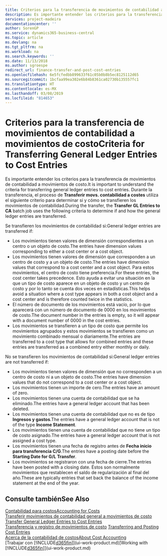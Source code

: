 ```yaml
---
title: Criterios para la transferencia de movimientos de contabilidad a movimientos de costo | Documentos de Microsoft
description: Es importante entender los criterios para la transferencia de movimientos de contabilidad a movimientos de costo. Durante la transferencia, el proceso de **Transferir movs. contabilidad a costes** utiliza el siguiente criterio para determinar si y cómo se transfieren los movimientos de contabilidad.
services: project-madeira
documentationcenter: ''
author: SorenGP
ms.service: dynamics365-business-central
ms.topic: article
ms.devlang: na
ms.tgt_pltfrm: na
ms.workload: na
ms.search.keywords: ''
ms.date: 11/13/2018
ms.author: sgroespe
redirect_url: finance-transfer-and-post-cost-entries
ms.openlocfilehash: 6e5fcfedbb899633f61c05b0b8b5ec8125112d65
ms.sourcegitcommit: 1bcfaa99ea302e6b84b8361ca02730b135557fc1
ms.translationtype: HT
ms.contentlocale: es-MX
ms.lasthandoff: 03/08/2019
ms.locfileid: "814653"
---
```

# <a name="criteria-for-transferring-general-ledger-entries-to-cost-entries"></a><span data-ttu-id="a729b-104">Criterios para la transferencia de movimientos de contabilidad a movimientos de costo</span><span class="sxs-lookup"><span data-stu-id="a729b-104">Criteria for Transferring General Ledger Entries to Cost Entries</span></span>
<span data-ttu-id="a729b-105">Es importante entender los criterios para la transferencia de movimientos de contabilidad a movimientos de costo.</span><span class="sxs-lookup"><span data-stu-id="a729b-105">It is important to understand the criteria for transferring general ledger entries to cost entries.</span></span> <span data-ttu-id="a729b-106">Durante la transferencia, el proceso de **Transferir movs. contabilidad a costes** utiliza el siguiente criterio para determinar si y cómo se transfieren los movimientos de contabilidad.</span><span class="sxs-lookup"><span data-stu-id="a729b-106">During the transfer, the **Transfer GL Entries to CA** batch job uses the following criteria to determine if and how the general ledger entries are transferred.</span></span>  

<span data-ttu-id="a729b-107">Se transfieren los movimientos de contabilidad si:</span><span class="sxs-lookup"><span data-stu-id="a729b-107">General ledger entries are transferred if:</span></span>  

-   <span data-ttu-id="a729b-108">Los movimientos tienen valores de dimensión correspondientes a un centro o un objeto de costo.</span><span class="sxs-lookup"><span data-stu-id="a729b-108">The entries have dimension values corresponding to either a cost center or a cost object.</span></span>  
-   <span data-ttu-id="a729b-109">Los movimientos tienen valores de dimensión que corresponden a un centro de costo y a un objeto de costo.</span><span class="sxs-lookup"><span data-stu-id="a729b-109">The entries have dimension values that correspond to a cost center and a cost object.</span></span> <span data-ttu-id="a729b-110">Para estos movimientos, el centro de costo tiene preferencia.</span><span class="sxs-lookup"><span data-stu-id="a729b-110">For these entries, the cost center takes precedence.</span></span> <span data-ttu-id="a729b-111">Esto ayuda a evitar una situación en la que un tipo de costo aparece en un objeto de costo y un centro de costo y por lo tanto se cuenta dos veces en estadísticas.</span><span class="sxs-lookup"><span data-stu-id="a729b-111">This helps avoid a situation where a cost type appears in both a cost object and a cost center and is therefore counted twice in the statistics.</span></span>  
-   <span data-ttu-id="a729b-112">El número de documento de los movimientos está vacío, por lo que aparecerá con un número de documento de 0000 en los movimientos de costo.</span><span class="sxs-lookup"><span data-stu-id="a729b-112">The document number in the entries is empty, so it will appear with a document number of 0000 in the cost entries.</span></span>  
-   <span data-ttu-id="a729b-113">Los movimientos se transfieren a un tipo de costo que permite los movimientos agrupados y estos movimientos se transfieren como un movimiento combinado mensual o diariamente.</span><span class="sxs-lookup"><span data-stu-id="a729b-113">The entries are transferred to a cost type that allows for combined entries and these entries are transferred as a combined entry either monthly or daily.</span></span>  

<span data-ttu-id="a729b-114">No se transfieren los movimientos de contabilidad si:</span><span class="sxs-lookup"><span data-stu-id="a729b-114">General ledger entries are not transferred if:</span></span>  

-   <span data-ttu-id="a729b-115">Los movimientos tienen valores de dimensión que no corresponden a un centro de costo ni a un objeto de costo.</span><span class="sxs-lookup"><span data-stu-id="a729b-115">The entries have dimension values that do not correspond to a cost center or a cost object.</span></span>  
-   <span data-ttu-id="a729b-116">Los movimientos tienen un importe de cero.</span><span class="sxs-lookup"><span data-stu-id="a729b-116">The entries have an amount of zero.</span></span>  
-   <span data-ttu-id="a729b-117">Los movimientos tienen una cuenta de contabilidad que se ha eliminado.</span><span class="sxs-lookup"><span data-stu-id="a729b-117">The entries have a general ledger account that has been deleted.</span></span>  
-   <span data-ttu-id="a729b-118">Los movimientos tienen una cuenta de contabilidad que no es de tipo **Ingresos y gastos**.</span><span class="sxs-lookup"><span data-stu-id="a729b-118">The entries have a general ledger account that is not of the type **Income Statement**.</span></span>  
-   <span data-ttu-id="a729b-119">Los movimientos tienen una cuenta de contabilidad que no tiene un tipo de costo asignado.</span><span class="sxs-lookup"><span data-stu-id="a729b-119">The entries have a general ledger account that is not assigned a cost type.</span></span>  
-   <span data-ttu-id="a729b-120">Los movimientos tienen una fecha de registro antes de **Fecha inicio para transferencia C/G**.</span><span class="sxs-lookup"><span data-stu-id="a729b-120">The entries have a posting date before the **Starting Date for G/L Transfer**.</span></span>  
-   <span data-ttu-id="a729b-121">Los movimientos se registraron con una fecha de cierre.</span><span class="sxs-lookup"><span data-stu-id="a729b-121">The entries have been posted with a closing date.</span></span> <span data-ttu-id="a729b-122">Éstos son normalmente movimientos que restablecen el saldo de regularización al final del año.</span><span class="sxs-lookup"><span data-stu-id="a729b-122">These are typically entries that set back the balance of the income statement at the end of the year.</span></span>  

## <a name="see-also"></a><span data-ttu-id="a729b-123">Consulte también</span><span class="sxs-lookup"><span data-stu-id="a729b-123">See Also</span></span>  
[<span data-ttu-id="a729b-124">Contabilidad para costos</span><span class="sxs-lookup"><span data-stu-id="a729b-124">Accounting for Costs</span></span>](finance-manage-cost-accounting.md)  
 <span data-ttu-id="a729b-125">[Transferir movimientos de contabilidad general a movimientos de costo](finance-how-to-transfer-general-ledger-entries-to-cost-entries.md) </span><span class="sxs-lookup"><span data-stu-id="a729b-125">[Transfer General Ledger Entries to Cost Entries](finance-how-to-transfer-general-ledger-entries-to-cost-entries.md) </span></span>  
 <span data-ttu-id="a729b-126">[Transferencia y registro de movimientos de costo](finance-transfer-and-post-cost-entries.md) </span><span class="sxs-lookup"><span data-stu-id="a729b-126">[Transferring and Posting Cost Entries](finance-transfer-and-post-cost-entries.md) </span></span>  
 [<span data-ttu-id="a729b-127">Acerca de la contabilidad de costos</span><span class="sxs-lookup"><span data-stu-id="a729b-127">About Cost Accounting</span></span>](finance-about-cost-accounting.md)  
 <span data-ttu-id="a729b-128">[Trabajar con [!INCLUDE[d365fin](includes/d365fin_md.md)]](ui-work-product.md)</span><span class="sxs-lookup"><span data-stu-id="a729b-128">[Working with [!INCLUDE[d365fin](includes/d365fin_md.md)]](ui-work-product.md)</span></span>
